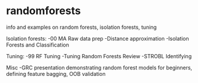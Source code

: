 # randomforests
info and examples on random forests, isolation forests, tuning

Isolation forests:
-00 MA Raw data prep
-Distance approximation
-Isolation Forests and Classification

Tuning:
-99 RF Tuning
-Tuning Random Forests Review
-STROBL Identifying

Misc
-GRC presentation demonstrating random forest models for beginners, defining feature bagging, OOB validation
